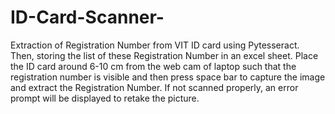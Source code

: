 # ID-Card-Scanner-
Extraction of Registration Number from VIT ID card using Pytesseract.  Then, storing the list of these Registration Number in an excel sheet.
Place the ID card around 6-10 cm from the web cam of laptop such that the registration number is visible and then press space bar to capture the image and extract the Registration Number.
If not scanned properly, an error prompt will be displayed to retake the picture.
